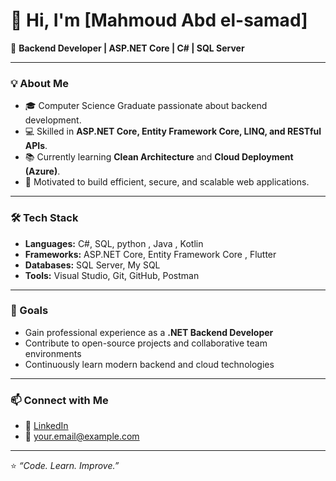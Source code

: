 # 👋 Hi, I'm [Mahmoud Abd el-samad]  
🎯 **Backend Developer | ASP.NET Core | C# | SQL Server**

---

### 💡 About Me
- 🎓 Computer Science Graduate passionate about backend development.
- 💻 Skilled in **ASP.NET Core, Entity Framework Core, LINQ, and RESTful APIs**.
- 📚 Currently learning **Clean Architecture** and **Cloud Deployment (Azure)**.
- 🚀 Motivated to build efficient, secure, and scalable web applications.

---

### 🛠️ Tech Stack
- **Languages:** C#, SQL, python , Java , Kotlin
- **Frameworks:** ASP.NET Core, Entity Framework Core , Flutter 
- **Databases:** SQL Server, My SQL  
- **Tools:** Visual Studio, Git, GitHub, Postman  

---

### 🌱 Goals
- Gain professional experience as a **.NET Backend Developer**  
- Contribute to open-source projects and collaborative team environments  
- Continuously learn modern backend and cloud technologies  

---

### 📫 Connect with Me
- 💼 [LinkedIn]([https://www.linkedin.com/in/your-link](https://www.linkedin.com/in/mahmoud-mohammed-abdelsamad-729b6a217/))  
- 📧 [your.email@example.com](m.m.abdelsamad82@gmail.com)  

---

⭐ *“Code. Learn. Improve.”*
